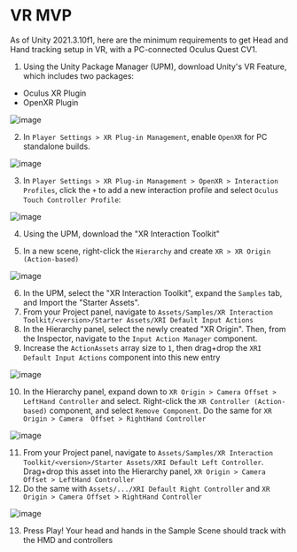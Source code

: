 # VR MVP
As of Unity 2021.3.10f1, here are the minimum requirements to get Head and Hand tracking setup in VR, with a PC-connected Oculus Quest CV1.

1. Using the Unity Package Manager (UPM), download Unity's VR Feature, which includes two packages:
  - Oculus XR Plugin
  - OpenXR Plugin

![image](https://user-images.githubusercontent.com/8541667/220855089-405d779a-73a8-4d75-9e62-a062cd20dd92.png)
    
2. In `Player Settings > XR Plug-in Management`, enable `OpenXR` for PC standalone builds.

![image](https://user-images.githubusercontent.com/8541667/220855794-5d6e032d-1ce2-4617-a6fc-60fc055e3751.png)

3. In `Player Settings > XR Plug-in Management > OpenXR > Interaction Profiles`, click the `+` to add a new interaction profile and select `Oculus Touch Controller Profile`:

![image](https://user-images.githubusercontent.com/8541667/220855880-77d7640f-051f-421f-bdf4-c86b53d1e610.png)

4. Using the UPM, download the "XR Interaction Toolkit"

5. In a new scene, right-click the `Hierarchy` and create `XR > XR Origin (Action-based)`

![image](https://user-images.githubusercontent.com/8541667/220856537-88dd392f-f755-4cbd-af05-d63fd8ebf30c.png)

6. In the UPM, select the "XR Interaction Toolkit", expand the `Samples` tab, and Import the "Starter Assets".
7. From your Project panel, navigate to `Assets/Samples/XR Interaction Toolkit/<version>/Starter Assets/XRI Default Input Actions`
8. In the Hierarchy panel, select the newly created "XR Origin". Then, from the Inspector, navigate to the `Input Action Manager` component. 
9. Increase the `ActionAssets` array size to `1`, then drag+drop the `XRI Default Input Actions` component into this new entry

![image](https://user-images.githubusercontent.com/8541667/220859011-eda4899e-72ce-4d2a-83e8-535756835133.png)

10. In the Hierarchy panel, expand down to `XR Origin > Camera Offset > LeftHand Controller` and select. Right-click the `XR Controller (Action-based)` component, and select `Remove Component`. Do the same for `XR Origin > Camera  Offset > RightHand Controller`

![image](https://user-images.githubusercontent.com/8541667/220864294-1d248b13-c05f-4074-a51a-507939b34c6d.png)

11. From your Project panel, navigate to `Assets/Samples/XR Interaction Toolkit/<version>/Starter Assets/XRI Default Left Controller`. Drag+drop this asset into the Hierarchy panel, `XR Origin > Camera Offset > LeftHand Controller`
12. Do the same with `Assets/.../XRI Default Right Controller` and `XR Origin > Camera Offset > RightHand Controller`

![image](https://user-images.githubusercontent.com/8541667/220862460-ad61d6d4-c581-4d04-9786-a463b6906d93.png)

13. Press Play! Your head and hands in the Sample Scene should track with the HMD and controllers

